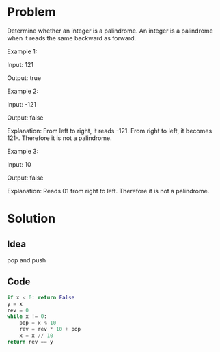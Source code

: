 # Problem

Determine whether an integer is a palindrome. An integer is a palindrome when it reads the same backward as forward.

Example 1:

Input: 121

Output: true

Example 2:

Input: -121

Output: false

Explanation: From left to right, it reads -121. From right to left, it becomes 121-. Therefore it is not a palindrome.

Example 3:

Input: 10

Output: false

Explanation: Reads 01 from right to left. Therefore it is not a palindrome.

# Solution

## Idea

pop and push

## Code

```python
if x < 0: return False
y = x
rev = 0
while x != 0:
    pop = x % 10
    rev = rev * 10 + pop
    x = x // 10
return rev == y
```